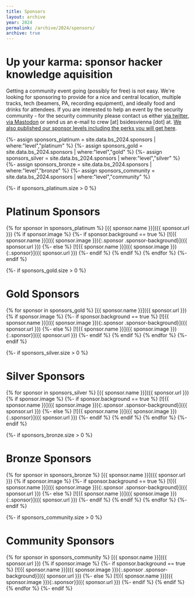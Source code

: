```yaml
---
title: Sponsors
layout: archive
year: 2024
permalink: /archive/2024/sponsors/
archive: true
---
```


# Up your karma: sponsor hacker knowledge aquisition

Getting a community event going (possibly for free) is not easy. We're looking for sponsoring to provide
for a nice and central location, multiple tracks, tech (beamers, PA, recording equipment), and ideally
food and drinks for attendees. If you are interested to help an event by the security community - for the
security community please contact us either [via twitter](https://twitter.com/BSidesVienna), [via Mastodon](https://infosec.exchange/@bsidesvienna) or send us an e-mail to crew [at] bsidesvienna [dot] at. [We also published our sponsor levels including the perks you
will get here](/sponsorlevel/).

{%- assign sponsors_platinum = site.data.bs_2024.sponsors | where:"level","platinum" %}
{%- assign sponsors_gold = site.data.bs_2024.sponsors | where:"level","gold" %}
{%- assign sponsors_silver = site.data.bs_2024.sponsors | where:"level","silver" %}
{%- assign sponsors_bronze = site.data.bs_2024.sponsors | where:"level","bronze" %}
{%- assign sponsors_community = site.data.bs_2024.sponsors | where:"level","community" %}

{%- if sponsors_platinum.size > 0 %}

# Platinum Sponsors

{% for sponsor in sponsors_platinum %}
[{{ sponsor.name }}]({{ sponsor.url }})
{% if sponsor.image %}
{%- if sponsor.background == true %}
[![{{ sponsor.name }}]({{ sponsor.image }}){:.sponsor .sponsor-background}]({{ sponsor.url }})
{%- else %}
[![{{ sponsor.name }}]({{ sponsor.image }}){:.sponsor}]({{ sponsor.url }})
{%- endif %}
{% endif %}
{% endfor %}
{%- endif %}

{%- if sponsors_gold.size > 0 %}

# Gold Sponsors

{% for sponsor in sponsors_gold %}
[{{ sponsor.name }}]({{ sponsor.url }})
{% if sponsor.image %}
{%- if sponsor.background == true %}
[![{{ sponsor.name }}]({{ sponsor.image }}){:.sponsor .sponsor-background}]({{ sponsor.url }})
{%- else %}
[![{{ sponsor.name }}]({{ sponsor.image }}){:.sponsor}]({{ sponsor.url }})
{%- endif %}
{% endif %}
{% endfor %}
{%- endif %}

{%- if sponsors_silver.size > 0 %}

# Silver Sponsors

{% for sponsor in sponsors_silver %}
[{{ sponsor.name }}]({{ sponsor.url }})
{% if sponsor.image %}
{%- if sponsor.background == true %}
[![{{ sponsor.name }}]({{ sponsor.image }}){:.sponsor .sponsor-background}]({{ sponsor.url }})
{%- else %}
[![{{ sponsor.name }}]({{ sponsor.image }}){:.sponsor}]({{ sponsor.url }})
{%- endif %}
{% endif %}
{% endfor %}
{%- endif %}

{%- if sponsors_bronze.size > 0 %}

# Bronze Sponsors

{% for sponsor in sponsors_bronze %}
[{{ sponsor.name }}]({{ sponsor.url }})
{% if sponsor.image %}
{%- if sponsor.background == true %}
[![{{ sponsor.name }}]({{ sponsor.image }}){:.sponsor .sponsor-background}]({{ sponsor.url }})
{%- else %}
[![{{ sponsor.name }}]({{ sponsor.image }}){:.sponsor}]({{ sponsor.url }})
{%- endif %}
{% endif %}
{% endfor %}
{%- endif %}

{%- if sponsors_community.size > 0 %}

# Community Sponsors

{% for sponsor in sponsors_community %}
[{{ sponsor.name }}]({{ sponsor.url }})
{% if sponsor.image %}
{%- if sponsor.background == true %}
[![{{ sponsor.name }}]({{ sponsor.image }}){:.sponsor .sponsor-background}]({{ sponsor.url }})
{%- else %}
[![{{ sponsor.name }}]({{ sponsor.image }}){:.sponsor}]({{ sponsor.url }})
{%- endif %}
{% endif %}
{% endfor %}
{%- endif %}
